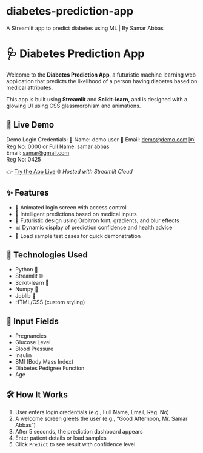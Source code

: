 # diabetes-prediction-app
A Streamlit app to predict diabetes using ML | By Samar Abbas
# 🩺 Diabetes Prediction App

Welcome to the **Diabetes Prediction App**, a futuristic machine learning web application that predicts the likelihood of a person having diabetes based on medical attributes.

This app is built using **Streamlit** and **Scikit-learn**, and is designed with a glowing UI using CSS glassmorphism and animations.

## 🔗 Live Demo
Demo Login Credentials:
👤 Name: demo user
📧 Email: demo@demo.com
🆔 Reg No: 0000
or
Full Name:  samar abbas  
Email:      samar@gmail.com  
Reg No:     0425  


👉 [Try the App Live](https://diabetes-prediction-app-7xchdndg5anfxtpephghlp.streamlit.app/)
🌐 *Hosted with Streamlit Cloud*

## ✨ Features

- 🚀 Animated login screen with access control  
- 🧠 Intelligent predictions based on medical inputs  
- 🎨 Futuristic design using Orbitron font, gradients, and blur effects  
- 📊 Dynamic display of prediction confidence and health advice  
- 🔁 Load sample test cases for quick demonstration

## 📌 Technologies Used

- Python 🐍
- Streamlit 🌐
- Scikit-learn 🤖
- Numpy 🔢
- Joblib 🧠
- HTML/CSS (custom styling)

## 🧪 Input Fields

- Pregnancies  
- Glucose Level  
- Blood Pressure  
- Insulin  
- BMI (Body Mass Index)  
- Diabetes Pedigree Function  
- Age

## 🛠 How It Works

1. User enters login credentials (e.g., Full Name, Email, Reg. No)
2. A welcome screen greets the user (e.g., “Good Afternoon, Mr. Samar Abbas”)
3. After 5 seconds, the prediction dashboard appears
4. Enter patient details or load samples
5. Click `Predict` to see result with confidence level


